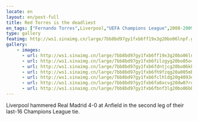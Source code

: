 ```yaml
---
locate: en
layout: en/post-full
title: Red Torres is the deadliest
en_tags: ["Fernando Torres",Liverpool,"UEFA Champions League",2008-2009]
type: gallery
featimg: http://ws1.sinaimg.cn/large/7bb8bd97gy1fxb6ff19x3g20bo06lnpf.gif
gallery:
    - images:
      - url: http://ws1.sinaimg.cn/large/7bb8bd97gy1fxb6ff19x3g20bo06lnpf.gif
      - url: http://ws1.sinaimg.cn/large/7bb8bd97gy1fxb6filzgyg20bo05o4qs.gif
      - url: http://ws1.sinaimg.cn/large/7bb8bd97gy1fxb6fdntjcg20bo06kkjn.gif
      - url: http://ws1.sinaimg.cn/large/7bb8bd97gy1fxb6fh9fzqg20a005mb2b.gif
      - url: http://ws1.sinaimg.cn/large/7bb8bd97gy1fxb6fclhldg20g4093e83.gif
      - url: http://ws1.sinaimg.cn/large/7bb8bd97gy1fxb6fa0xcvg20dw07rqv7.gif
      - url: http://ws1.sinaimg.cn/large/7bb8bd97gy1fxb6fbnf3lg20bo06bb2b.gif
---
```


Liverpool hammered Real Madrid 4-0 at Anfield in the second leg of their last-16 Champions League tie.